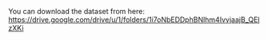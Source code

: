 You can download the dataset from here:
https://drive.google.com/drive/u/1/folders/1i7oNbEDDphBNlhm4IvvjaajB_QElzXKi

